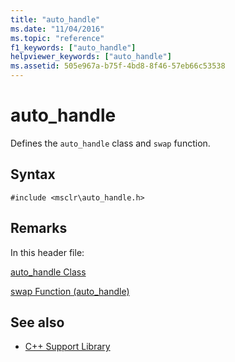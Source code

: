```yaml
---
title: "auto_handle"
ms.date: "11/04/2016"
ms.topic: "reference"
f1_keywords: ["auto_handle"]
helpviewer_keywords: ["auto_handle"]
ms.assetid: 505e967a-b75f-4bd8-8f46-57eb66c53538
---
```

# auto_handle

Defines the `auto_handle` class and `swap` function.

## Syntax

```
#include <msclr\auto_handle.h>
```

## Remarks

In this header file:

[auto_handle Class](../dotnet/auto-handle-class.md)

[swap Function (auto_handle)](../dotnet/swap-function-auto-handle.md)

## See also

- [C++ Support Library](../dotnet/cpp-support-library.md)
